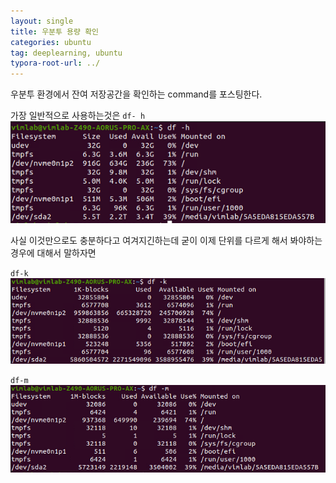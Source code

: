 ```yaml
---
layout: single
title: 우분투 용량 확인
categories: ubuntu
tag: deeplearning, ubuntu
typora-root-url: ../
---
```


우분투 환경에서 잔여 저장공간을 확인하는 command를 포스팅한다.

가장 일반적으로 사용하는것은 
`df- h`
![post1](/images/2022-1-17-ubuntu_storage/df-h.PNG)

사실 이것만으로도 충분하다고 여겨지긴하는데 
굳이 이제 단위를 다르게 해서 봐야하는 경우에 대해서 말하자면 

`df-k`
![post2](/images/2022-1-17-ubuntu_storage/df-k.PNG)

`df-m`
![post3](/images/2022-1-17-ubuntu_storage/df-m.PNG)